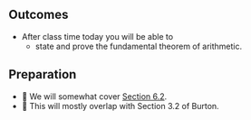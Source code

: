 ## Outcomes

* After class time today you will be able to
    * state and prove the fundamental theorem of arithmetic.

## Preparation

* 💾 We will somewhat cover [Section 6.2](https://math.gordon.edu/ntic/ntic/section-inf-primes.html). 
* 📖 This will mostly overlap with Section 3.2 of Burton.
